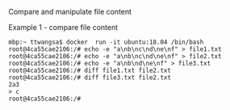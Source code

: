 Compare and manipulate file content

Example 1 - compare file content
```
mbp:~ ttwangsa$ docker  run -it ubuntu:18.04 /bin/bash
root@4ca55cae2106:/# echo -e "a\nb\nc\nd\ne\nf" > file1.txt
root@4ca55cae2106:/# echo -e "a\nb\nc\nd\ne\nf" > file2.txt
root@4ca55cae2106:/# echo -e "a\nb\nd\ne\nf" > file3.txt
root@4ca55cae2106:/# diff file1.txt file2.txt 
root@4ca55cae2106:/# diff file3.txt file2.txt 
2a3
> c
root@4ca55cae2106:/# 
```
